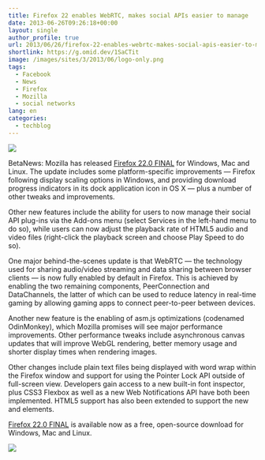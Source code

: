 ```yaml
---
title: Firefox 22 enables WebRTC, makes social APIs easier to manage
date: 2013-06-26T09:26:18+00:00
layout: single
author_profile: true
url: 2013/06/26/firefox-22-enables-webrtc-makes-social-apis-easier-to-manage/
shortlink: https://g.omid.dev/1SaCTit
image: /images/sites/3/2013/06/logo-only.png
tags:
  - Facebook
  - News
  - Firefox
  - Mozilla
  - social networks
lang: en
categories: 
  - techblog
---
```

![](/images/2013/06/logo-only.png)

BetaNews: Mozilla has released [Firefox 22.0 FINAL](https://www.mozilla.org/en-US/firefox/new/) for Windows, Mac and Linux. The update includes some platform-specific improvements — Firefox following display scaling options in Windows, and providing download progress indicators in its dock application icon in OS X — plus a number of other tweaks and improvements.

Other new features include the ability for users to now manage their social API plug-ins via the Add-ons menu (select Services in the left-hand menu to do so), while users can now adjust the playback rate of HTML5 audio and video files (right-click the playback screen and choose Play Speed to do so).

One major behind-the-scenes update is that WebRTC — the technology used for sharing audio/video streaming and data sharing between browser clients — is now fully enabled by default in Firefox. This is achieved by enabling the two remaining components, PeerConnection and DataChannels, the latter of which can be used to reduce latency in real-time gaming by allowing gaming apps to connect peer-to-peer between devices.

Another new feature is the enabling of asm.js optimizations (codenamed OdinMonkey), which Mozilla promises will see major performance improvements. Other performance tweaks include asynchronous canvas updates that will improve WebGL rendering, better memory usage and shorter display times when rendering images.

Other changes include plain text files being displayed with word wrap within the Firefox window and support for using the Pointer Lock API outside of full-screen view. Developers gain access to a new built-in font inspector, plus CSS3 Flexbox as well as a new Web Notifications API have both been implemented. HTML5 support has also been extended to support the new <date> and <time> elements.

[Firefox 22.0 FINAL](https://www.mozilla.org/en-US/firefox/new/) is available now as a free, open-source download for Windows, Mac and Linux.

![](/images/2013/06/firefox-22.jpg)
